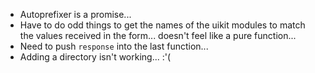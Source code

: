 - Autoprefixer is a promise...
- Have to do odd things to get the names of the uikit modules to match the values received in the form... doesn't feel like a pure function...
- Need to push `response` into the last function...
- Adding a directory isn't working... :'(
